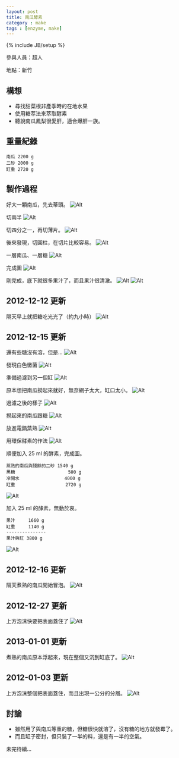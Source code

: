 ```yaml
---
layout: post
title: 南瓜酵素
category : make
tags : [enzyme, make]
---
```

{% include JB/setup %}

參與人員：超人

地點：新竹

## 構想

* 尋找甜菜根非產季時的在地水果
* 使用糖萃法來萃取酵素
* 聽說南瓜鳳梨很愛肝，適合爆肝一族。

## 重量紀錄

    南瓜 2200 g
    二砂 2000 g
    缸重 2720 g

## 製作過程

好大一顆南瓜，先去蒂頭。
![Alt](/img/make/2012-12-11/IMG_20121211_231449.jpg)

切兩半
![Alt](/img/make/2012-12-11/IMG_20121211_231659.jpg)

切四分之一，再切薄片。
![Alt](/img/make/2012-12-11/IMG_20121211_232210.jpg)

後來發現，切圓柱，在切片比較容易。
![Alt](/img/make/2012-12-11/IMG_20121211_234732.jpg)

一層南瓜、一層糖
![Alt](/img/make/2012-12-11/IMG_20121211_235523.jpg)

完成圖
![Alt](/img/make/2012-12-11/IMG_20121212_000847.jpg)

剛完成，底下就很多果汁了，而且果汁很清澈。
![Alt](/img/make/2012-12-11/IMG_20121212_000939.jpg)
![Alt](/img/make/2012-12-11/IMG_20121212_000953.jpg)

## 2012-12-12 更新

隔天早上就把糖吃光光了（約九小時）
![Alt](/img/make/2012-12-11/IMG_20121212_090104.jpg)

## 2012-12-15 更新

還有些糖沒有溶，但是...
![Alt](/img/make/2012-12-11/IMG_20121215_101024.jpg)

發現白色黴菌
![Alt](/img/make/2012-12-11/IMG_20121215_101035.jpg)

準備過濾到另一個缸
![Alt](/img/make/2012-12-11/IMG_20121215_102400.jpg)

原本想把南瓜撈起來就好，無奈網子太大，缸口太小。
![Alt](/img/make/2012-12-11/IMG_20121215_102456.jpg)

過濾之後的樣子
![Alt](/img/make/2012-12-11/IMG_20121215_104335.jpg)

撈起來的南瓜跟糖
![Alt](/img/make/2012-12-11/IMG_20121215_103122.jpg)

放進電鍋蒸熟
![Alt](/img/make/2012-12-11/IMG_20121215_113333.jpg)

用環保酵素的作法
![Alt](/img/make/2012-12-11/IMG_20121215_150222.jpg)

順便加入 25 ml 的酵素，完成圖。

    蒸熟的南瓜與殘餘的二砂 1540 g
    黑糖                    500 g
    冷開水                 4000 g
    缸重                   2720 g

![Alt](/img/make/2012-12-11/IMG_20121215_235421.jpg)

加入 25 ml 的酵素，無動於衷。

    果汁     1660 g
    缸重     1140 g
    ---------------
    果汁與缸 3800 g

![Alt](/img/make/2012-12-11/IMG_20121216_001056.jpg)

## 2012-12-16 更新

隔天煮熟的南瓜開始冒泡。
![Alt](/img/make/2012-12-11/IMG_20121216_212218.jpg)

## 2012-12-27 更新

上方泡沫快要把表面蓋住了
![Alt](/img/make/2012-12-11/IMG_20121227_185831.jpg)

## 2013-01-01 更新

煮熟的南瓜原本浮起來，現在整個又沉到缸底了。
![Alt](/img/make/2012-12-11/IMG_20130101_000133.jpg)

## 2012-01-03 更新

上方泡沫整個把表面蓋住，而且出現一公分的分層。
![Alt](/img/make/2012-12-11/IMG_20130103_230141.jpg)

## 討論

* 雖然用了與南瓜等重的糖，但糖很快就溶了，沒有糖的地方就發霉了。
* 而且缸子密封，但只裝了一半的料，還是有一半的空氣。

未完待續...


